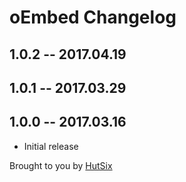 # oEmbed Changelog

## 1.0.2 -- 2017.04.19
## 1.0.1 -- 2017.03.29
## 1.0.0 -- 2017.03.16

* Initial release

Brought to you by [HutSix](https://hutsix.com.au)
